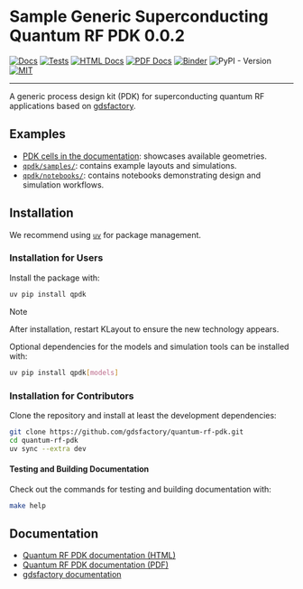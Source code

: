 # Sample Generic Superconducting Quantum RF PDK 0.0.2

[![Docs](https://github.com/gdsfactory/quantum-rf-pdk/actions/workflows/pages.yml/badge.svg)](https://gdsfactory.github.io/quantum-rf-pdk/)
[![Tests](https://github.com/gdsfactory/quantum-rf-pdk/actions/workflows/test.yml/badge.svg)](https://github.com/gdsfactory/quantum-rf-pdk/actions/workflows/test.yml)
[![HTML Docs](https://img.shields.io/badge/%F0%9F%93%84_HTML-Docs-blue?style=flat)](https://gdsfactory.github.io/quantum-rf-pdk/)
[![PDF Docs](https://img.shields.io/badge/%F0%9F%93%84_PDF-Docs-blue?style=flat&logo=adobeacrobatreader)](https://gdsfactory.github.io/quantum-rf-pdk/qpdk.pdf)
[![Binder](https://mybinder.org/badge_logo.svg)](https://mybinder.org/v2/gh/gdsfactory/quantum-rf-pdk/HEAD)
![PyPI - Version](https://img.shields.io/pypi/v/qpdk?color=blue)
[![MIT](https://img.shields.io/github/license/gdsfactory/quantum-rf-pdk)](https://choosealicense.com/licenses/mit/)

______________________________________________________________________

A generic process design kit (PDK) for superconducting quantum RF applications based on
[gdsfactory](https://gdsfactory.github.io/gdsfactory/).

## Examples

- [PDK cells in the documentation](https://gdsfactory.github.io/quantum-rf-pdk/cells.html): showcases available
  geometries.
- [`qpdk/samples/`](qpdk/samples): contains example layouts and simulations.
- [`qpdk/notebooks/`](qpdk/notebooks): contains notebooks demonstrating design and simulation workflows.

## Installation

We recommend using [`uv`](https://astral.sh/uv/) for package management.

### Installation for Users

Install the package with:

```bash
uv pip install qpdk
```

> [!NOTE]
> After installation, restart KLayout to ensure the new technology appears.

Optional dependencies for the models and simulation tools can be installed with:

```bash
uv pip install qpdk[models]
```

### Installation for Contributors

Clone the repository and install at least the development dependencies:

```bash
git clone https://github.com/gdsfactory/quantum-rf-pdk.git
cd quantum-rf-pdk
uv sync --extra dev
```

#### Testing and Building Documentation

Check out the commands for testing and building documentation with:

```bash
make help
```

## Documentation

- [Quantum RF PDK documentation (HTML)](https://gdsfactory.github.io/quantum-rf-pdk/)
- [Quantum RF PDK documentation (PDF)](https://gdsfactory.github.io/quantum-rf-pdk/qpdk.pdf)
- [gdsfactory documentation](https://gdsfactory.github.io/gdsfactory/)
